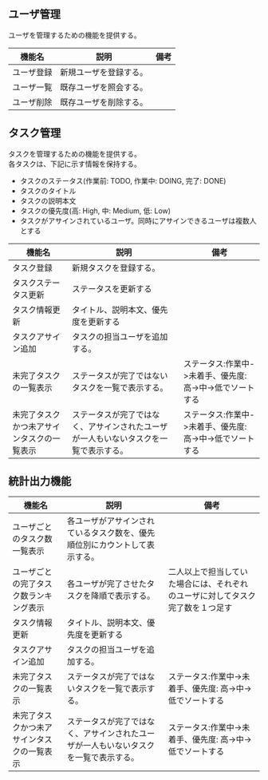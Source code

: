 ## ユーザ管理

ユーザを管理するための機能を提供する。

|機能名|説明|備考|
|---|---|---|
|ユーザ登録|新規ユーザを登録する。||
|ユーザ一覧|既存ユーザを照会する。||
|ユーザ削除|既存ユーザを削除する。||

## タスク管理

タスクを管理するための機能を提供する。  
各タスクは、下記に示す情報を保持する。

- タスクのステータス(作業前: TODO, 作業中: DOING, 完了: DONE)
- タスクのタイトル
- タスクの説明本文
- タスクの優先度(高: High, 中: Medium, 低: Low)
- タスクがアサインされているユーザ。同時にアサインできるユーザは複数人とする

|機能名|説明|備考|
|---|---|---|
|タスク登録|新規タスクを登録する。||
|タスクステータス更新|ステータスを更新する||
|タスク情報更新|タイトル、説明本文、優先度を更新する||
|タスクアサイン追加|タスクの担当ユーザを追加する。||
|未完了タスクの一覧表示|ステータスが完了ではないタスクを一覧で表示する。|ステータス:作業中->未着手、優先度: 高->中->低でソートする|
|未完了タスクかつ未アサインタスクの一覧表示|ステータスが完了ではなく、アサインされたユーザが一人もいないタスクを一覧で表示する。|ステータス:作業中->未着手、優先度: 高->中->低でソートする|

## 統計出力機能

|機能名|説明|備考|
|---|---|---|
|ユーザごとのタスク数一覧表示|各ユーザがアサインされているタスク数を、優先順位別にカウントして表示する。||
|ユーザごとの完了タスク数ランキング表示|各ユーザが完了させたタスクを降順で表示する。|二人以上で担当していた場合には、それぞれのユーザに対してタスク完了数を１つ足す|
|タスク情報更新|タイトル、説明本文、優先度を更新する||
|タスクアサイン追加|タスクの担当ユーザを追加する。||
|未完了タスクの一覧表示|ステータスが完了ではないタスクを一覧で表示する。|ステータス:作業中->未着手、優先度: 高->中->低でソートする|
|未完了タスクかつ未アサインタスクの一覧表示|ステータスが完了ではなく、アサインされたユーザが一人もいないタスクを一覧で表示する。|ステータス:作業中->未着手、優先度: 高->中->低でソートする|